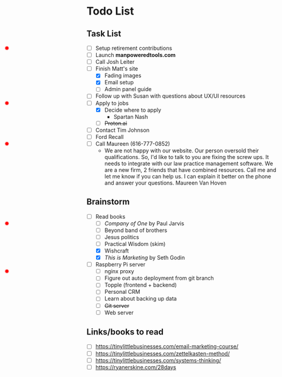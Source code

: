 # Todo List

## Task List

- [ ] <star/>Setup retirement contributions
- [ ] Launch **manpoweredtools.com**
- [ ] Call Josh Leiter
- [ ] Finish Matt's site
  - [x] Fading images
  - [x] <star/>Email setup
  - [ ] Admin panel guide
- [ ] Follow up with Susan with questions about UX/UI resources
- [ ] <star/>Apply to jobs
  - [x] Decide where to apply
    - Spartan Nash
  - [ ] ~~Proton.ai~~
- [ ] Contact Tim Johnson
- [ ] Ford Recall
- [ ] <star/>Call Maureen (616-777-0852)
  - We are not happy with our website. Our person oversold their qualifications.   So, I'd like to talk to you are fixing the screw ups. It needs to integrate with our law practice management software. We are a new firm, 2 friends that have combined resources. Call me and let me know if you can help us. I can explain it better on the phone and answer your questions. Maureen Van Hoven

## Brainstorm

- [ ] Read books
  - [ ] <star/>_Company of One_ by Paul Jarvis
  - [ ] Beyond band of brothers
  - [ ] Jesus politics
  - [ ] Practical Wisdom (skim)
  - [x] Wishcraft
  - [x] _This is Marketing_ by Seth Godin
- [ ] Raspberry Pi server
  - [ ] <star/>nginx proxy
  - [ ] Figure out auto deployment from git branch
  - [ ] Topple (frontend + backend)
  - [ ] Personal CRM
  - [ ] Learn about backing up data
  - [ ] ~~Git server~~
  - [ ] Web server

## Links/books to read

- [ ] https://tinylittlebusinesses.com/email-marketing-course/
- [ ] https://tinylittlebusinesses.com/zettelkasten-method/
- [ ] https://tinylittlebusinesses.com/systems-thinking/
- [ ] https://ryanerskine.com/28days

<style>
input[type=checkbox]:not([checked]) + star::before {
  position: absolute;
  left: 0.75rem;
  content: "✹";
  color: red;
  font-weight: bolder;
}
input[type=checkbox]:not([checked]) + star[two]::before {
  content: "✹✹";
  font-size: 0.75rem;
}
</style>
